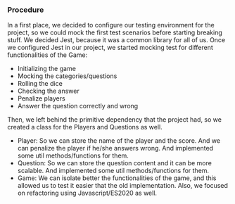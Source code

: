 ### Procedure
In a first place, we decided to configure our testing environment for the project, so we could mock the first test scenarios before starting breaking stuff.
We decided Jest, because it was a common library for all of us. Once we configured Jest in our project, we started mocking test for different functionalities of the Game:

* Initializing the game
* Mocking the categories/questions
* Rolling the dice
* Checking the answer
* Penalize players
* Answer the question correctly and wrong

Then, we left behind the primitive dependency that the project had, so we created a class for the Players and Questions as well.

* Player: So we can store the name of the player and the score. And we can penalize the player if he/she answers wrong. And implemented some util methods/functions for them.
* Question: So we can store the question content and it can be more scalable. And implemented some util methods/functions for them.
* Game: We can isolate better the functionalities of the game, and this allowed us to test it easier that the old implementation. Also, we focused on refactoring using Javascript/ES2020 as well.

